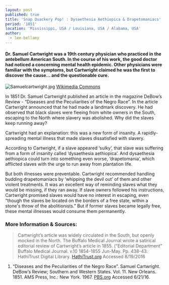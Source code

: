 ```yaml
---
layout: post
published: true
title: 'Snap Quackery Pop! : Dysaethesia Aethiopica & Drapetomaniacs'
period: '1851'
location: 'Mississippi, USA / Louisiana, USA / Alabama, USA'
author:
  - lee-bellamy
---
```

#### Dr. Samuel Cartwright was a 19th century physician who practiced in the antebellum American South. In the course of his work, the good doctor had noticed a concerning mental health epidemic. Other physicians were familiar with the symptoms, but Cartwright claimed he was the first to discover the cause… and the questionable cure.

![Samuelcartwright.jpg]({{site.baseurl}}/images/Samuelcartwright.jpg) [Wikimedia Commons](https://commons.wikimedia.org/wiki/File:Samuelcartwright.jpg )

In 1851 Dr. Samuel Cartwright published an article in the magazine DeBow’s Review - “Diseases and the Peculiarities of the Negro Race”. In the article Cartwright announced that he had made a landmark discovery. He had observed that black slaves were fleeing from white owners in the South, escaping to the North where slavery was abolished. Why did the slaves keep running away? 

Cartwright had an explanation: this was a new form of insanity. A rapidly-spreading mental illness that made slaves dissatisfied with slavery. 

According to Cartwright, if a slave appeared ‘sulky’, that slave was suffering from a form of insanity called ‘dysaethesia aethiopica’. And dysaethesia aethiopica could turn into something even worse, ‘drapetomania’, which afflicted slaves with the urge to run away from plantation life. 

But both illnesses were preventable. Cartwright recommended handling budding drapetomaniacs by ‘whipping the devil out’ of them and other violent treatments. It was an excellent way of reminding slaves what they would be missing, if they ran away. If slave owners followed his instructions, Cartwright promised slaves would have no interest in escaping, even “though the slaves be located on the borders of a free state, within a stone's throw of the abolitionists.” But if former slaves became legally free, these mental illnesses would consume them permanently.

### More Information & Sources:

> Cartwright’s article was widely circulated in the South, but openly mocked in the North. The Buffalo Medical Journal wrote a satirical editorial review of Cartwright’s article in 1855. (“Editorial Department” Buffalo Medical Journal. v.10 1854-1855 Jun-May. Pp. 438-43. HathiTrust Digital Library. [HathiTrust.org](https://babel.hathitrust.org/cgi/pt?id=mdp.39015076701682;view=1up;seq=450) Accessed 8/19/2016

1. “Diseases and the Peculiarities of the Negro Race”. Samuel Cartwright. DeBow’s Review; Southern and Western States. Vol. 11. New Orleans. 1851. AMS Press, Inc.: New York. 1967. [PBS.org](http://www.pbs.org/wgbh/aia/part4/4h3106t.html) Accessed 6/21/16.
